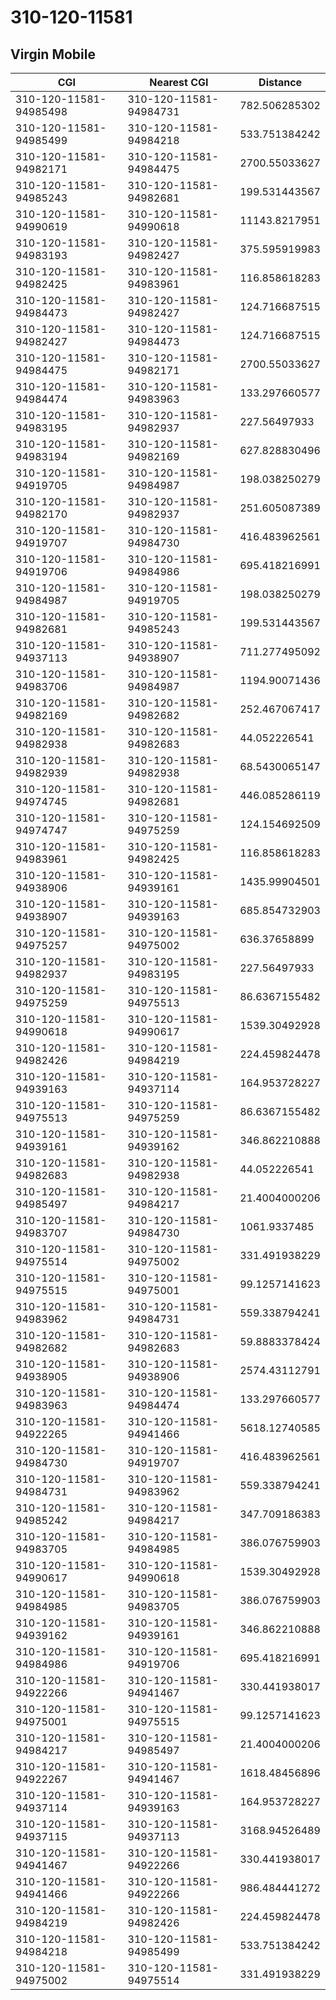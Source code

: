 # 310-120-11581
## Virgin Mobile


| CGI | Nearest CGI | Distance |
|-----|-------------|----------|
| 310-120-11581-94985498 | 310-120-11581-94984731 | 782.506285302 |
| 310-120-11581-94985499 | 310-120-11581-94984218 | 533.751384242 |
| 310-120-11581-94982171 | 310-120-11581-94984475 | 2700.55033627 |
| 310-120-11581-94985243 | 310-120-11581-94982681 | 199.531443567 |
| 310-120-11581-94990619 | 310-120-11581-94990618 | 11143.8217951 |
| 310-120-11581-94983193 | 310-120-11581-94982427 | 375.595919983 |
| 310-120-11581-94982425 | 310-120-11581-94983961 | 116.858618283 |
| 310-120-11581-94984473 | 310-120-11581-94982427 | 124.716687515 |
| 310-120-11581-94982427 | 310-120-11581-94984473 | 124.716687515 |
| 310-120-11581-94984475 | 310-120-11581-94982171 | 2700.55033627 |
| 310-120-11581-94984474 | 310-120-11581-94983963 | 133.297660577 |
| 310-120-11581-94983195 | 310-120-11581-94982937 | 227.56497933 |
| 310-120-11581-94983194 | 310-120-11581-94982169 | 627.828830496 |
| 310-120-11581-94919705 | 310-120-11581-94984987 | 198.038250279 |
| 310-120-11581-94982170 | 310-120-11581-94982937 | 251.605087389 |
| 310-120-11581-94919707 | 310-120-11581-94984730 | 416.483962561 |
| 310-120-11581-94919706 | 310-120-11581-94984986 | 695.418216991 |
| 310-120-11581-94984987 | 310-120-11581-94919705 | 198.038250279 |
| 310-120-11581-94982681 | 310-120-11581-94985243 | 199.531443567 |
| 310-120-11581-94937113 | 310-120-11581-94938907 | 711.277495092 |
| 310-120-11581-94983706 | 310-120-11581-94984987 | 1194.90071436 |
| 310-120-11581-94982169 | 310-120-11581-94982682 | 252.467067417 |
| 310-120-11581-94982938 | 310-120-11581-94982683 | 44.052226541 |
| 310-120-11581-94982939 | 310-120-11581-94982938 | 68.5430065147 |
| 310-120-11581-94974745 | 310-120-11581-94982681 | 446.085286119 |
| 310-120-11581-94974747 | 310-120-11581-94975259 | 124.154692509 |
| 310-120-11581-94983961 | 310-120-11581-94982425 | 116.858618283 |
| 310-120-11581-94938906 | 310-120-11581-94939161 | 1435.99904501 |
| 310-120-11581-94938907 | 310-120-11581-94939163 | 685.854732903 |
| 310-120-11581-94975257 | 310-120-11581-94975002 | 636.37658899 |
| 310-120-11581-94982937 | 310-120-11581-94983195 | 227.56497933 |
| 310-120-11581-94975259 | 310-120-11581-94975513 | 86.6367155482 |
| 310-120-11581-94990618 | 310-120-11581-94990617 | 1539.30492928 |
| 310-120-11581-94982426 | 310-120-11581-94984219 | 224.459824478 |
| 310-120-11581-94939163 | 310-120-11581-94937114 | 164.953728227 |
| 310-120-11581-94975513 | 310-120-11581-94975259 | 86.6367155482 |
| 310-120-11581-94939161 | 310-120-11581-94939162 | 346.862210888 |
| 310-120-11581-94982683 | 310-120-11581-94982938 | 44.052226541 |
| 310-120-11581-94985497 | 310-120-11581-94984217 | 21.4004000206 |
| 310-120-11581-94983707 | 310-120-11581-94984730 | 1061.9337485 |
| 310-120-11581-94975514 | 310-120-11581-94975002 | 331.491938229 |
| 310-120-11581-94975515 | 310-120-11581-94975001 | 99.1257141623 |
| 310-120-11581-94983962 | 310-120-11581-94984731 | 559.338794241 |
| 310-120-11581-94982682 | 310-120-11581-94982683 | 59.8883378424 |
| 310-120-11581-94938905 | 310-120-11581-94938906 | 2574.43112791 |
| 310-120-11581-94983963 | 310-120-11581-94984474 | 133.297660577 |
| 310-120-11581-94922265 | 310-120-11581-94941466 | 5618.12740585 |
| 310-120-11581-94984730 | 310-120-11581-94919707 | 416.483962561 |
| 310-120-11581-94984731 | 310-120-11581-94983962 | 559.338794241 |
| 310-120-11581-94985242 | 310-120-11581-94984217 | 347.709186383 |
| 310-120-11581-94983705 | 310-120-11581-94984985 | 386.076759903 |
| 310-120-11581-94990617 | 310-120-11581-94990618 | 1539.30492928 |
| 310-120-11581-94984985 | 310-120-11581-94983705 | 386.076759903 |
| 310-120-11581-94939162 | 310-120-11581-94939161 | 346.862210888 |
| 310-120-11581-94984986 | 310-120-11581-94919706 | 695.418216991 |
| 310-120-11581-94922266 | 310-120-11581-94941467 | 330.441938017 |
| 310-120-11581-94975001 | 310-120-11581-94975515 | 99.1257141623 |
| 310-120-11581-94984217 | 310-120-11581-94985497 | 21.4004000206 |
| 310-120-11581-94922267 | 310-120-11581-94941467 | 1618.48456896 |
| 310-120-11581-94937114 | 310-120-11581-94939163 | 164.953728227 |
| 310-120-11581-94937115 | 310-120-11581-94937113 | 3168.94526489 |
| 310-120-11581-94941467 | 310-120-11581-94922266 | 330.441938017 |
| 310-120-11581-94941466 | 310-120-11581-94922266 | 986.484441272 |
| 310-120-11581-94984219 | 310-120-11581-94982426 | 224.459824478 |
| 310-120-11581-94984218 | 310-120-11581-94985499 | 533.751384242 |
| 310-120-11581-94975002 | 310-120-11581-94975514 | 331.491938229 |
